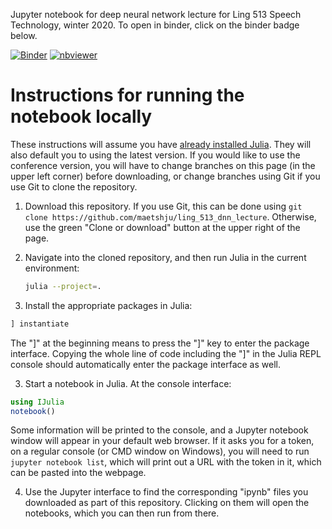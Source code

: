 Jupyter notebook for deep neural network lecture for Ling 513 Speech Technology, winter 2020. To open in binder, click on the binder badge below.

[![Binder](https://mybinder.org/badge_logo.svg)](https://mybinder.org/v2/gh/maetshju/ling_513_dnn_lecture/master?filepath=dnn_lecture.ipynb) [![nbviewer](https://raw.githubusercontent.com/jupyter/design/master/logos/Badges/nbviewer_badge.svg)](https://nbviewer.org/github/maetshju/ling_513_dnn_lecture/blob/master/dnn_lecture.ipynb)

# Instructions for running the notebook locally

These instructions will assume you have [already installed Julia](https://julialang.org/downloads/). They will also default you to using the latest version. If you would like to use the conference version, you will have to change branches on this page (in the upper left corner) before downloading, or change branches using Git if you use Git to clone the repository.

1. Download this repository. If you use Git, this can be done using `git clone https://github.com/maetshju/ling_513_dnn_lecture`. Otherwise, use the green "Clone or download" button at the upper right of the page.

2. Navigate into the cloned repository, and then run Julia in the current environment:

	```bash
	julia --project=.
	```

3. Install the appropriate packages in Julia:

  ```julia
] instantiate
```

  The "]" at the beginning means to press the "]" key to enter the package interface. Copying the whole line of code including the "]" in the Julia REPL console should automatically enter the package interface as well.

3. Start a notebook in Julia. At the console interface:

  ```julia
using IJulia
notebook()
```

  Some information will be printed to the console, and a Jupyter notebook window will appear in your default web browser. If it asks you for a token, on a regular console (or CMD window on Windows), you will need to run `jupyter notebook list`, which will print out a URL with the token in it, which can be pasted into the webpage.

4. Use the Jupyter interface to find the corresponding "ipynb" files you downloaded as part of this repository. Clicking on them will open the notebooks, which you can then run from there.
